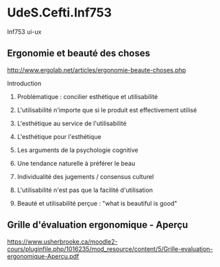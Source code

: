 # UdeS.Cefti.Inf753
Inf753 ui-ux

## Ergonomie et beauté des choses

http://www.ergolab.net/articles/ergonomie-beaute-choses.php


Introduction 
1. Problématique : concilier esthétique et utilisabilité

2. L'utilisabilité n'importe que si le produit est effectivement utilisé

3. L'esthétique au service de l'utilisabilité

4. L'esthétique pour l'esthétique

5. Les arguments de la psychologie cognitive

6. Une tendance naturelle à préférer le beau

7. Individualité des jugements / consensus culturel

8. L'utilisabilité n'est pas que la facilité d'utilisation

9. Beauté et utilisabilité perçue : "what is beautiful is good" 

## Grille d'évaluation ergonomique - Aperçu

https://www.usherbrooke.ca/moodle2-cours/pluginfile.php/1016235/mod_resource/content/5/Grille-evaluation-ergonomique-Apercu.pdf

